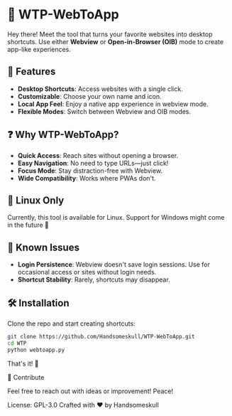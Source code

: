 # 🌟 WTP-WebToApp

Hey there! Meet the tool that turns your favorite websites into desktop shortcuts. Use either **Webview** or **Open-in-Browser (OIB)** mode to create app-like experiences.

## 🚀 Features

- **Desktop Shortcuts**: Access websites with a single click.
- **Customizable**: Choose your own name and icon.
- **Local App Feel**: Enjoy a native app experience in webview mode.
- **Flexible Modes**: Switch between Webview and OIB modes.

## ❓ Why WTP-WebToApp?

- **Quick Access**: Reach sites without opening a browser.
- **Easy Navigation**: No need to type URLs—just click!
- **Focus Mode**: Stay distraction-free with Webview.
- **Wide Compatibility**: Works where PWAs don't.

## 🐧 Linux Only

Currently, this tool is available for Linux. Support for Windows might come in the future 👀

## 🐞 Known Issues

- **Login Persistence**: Webview doesn't save login sessions. Use for occasional access or sites without login needs.
- **Shortcut Stability**: Rarely, shortcuts may disappear.

## 🛠️ Installation

Clone the repo and start creating shortcuts:

```bash
git clone https://github.com/Handsomeskull/WTP-WebToApp.git
cd WTP
python webtoapp.py
```
That's it! 🎉

🤝 Contribute

Feel free to reach out with ideas or improvement! Peace!

License: GPL-3.0
Crafted with ❤️ by Handsomeskull
